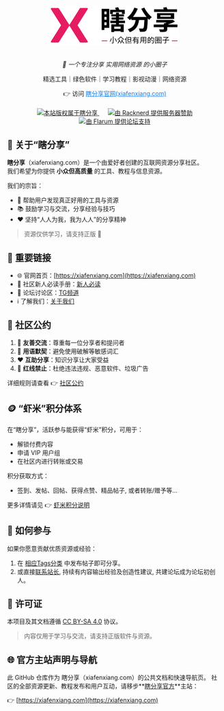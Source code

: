 <div align="center">
  <a href="https://xiafenxiang.com/"><img width="300px" alt="logo" src="assets/瞎分享_Logo.png" /></a>
  <br>
  <br>
  <p><em>🚀 一个专注分享 实用网络资源 的小圈子</em></p>
  <p>
    精选工具｜绿色软件｜学习教程｜影视动漫｜网络资源
  </p>
  <p>👉 访问 <a href="https://xiafenxiang.com" style="color: #147EE7;">瞎分享官网(xiafenxiang.com)</a></p>

  <!-- shields的小图标 -->

  <div style="margin-top: 20px;">
    <a style="margin: 0 10px;" target="_blank" href="https://www.xiafenxiang.com/">
      <img src="https://img.shields.io/badge/Copyright-XFX-E61B62?style=flat&logo=Cloudera&logoColor=white"
        title="本站版权属于瞎分享">
    </a>
    <a style="margin: 0 10px;" target="_blank" href="https://my.racknerd.com/aff.php?aff=13354">
      <img src="https://img.shields.io/badge/VPS-Racknerd-147EE7?style=flat&logo=ServerFault&logoColor=72B4FF"
        title="由 Racknerd 提供服务器赞助">
    </a>
     <a style="margin: 0 10px;" target="_blank" href="https://flarum.org/">
      <img src="https://img.shields.io/badge/Powered-Flarum-E7672E?style=flat&logo=ProductHunt"
        title="由 Flarum 提供论坛支持">
    </a>
  </div>
</div>

## 🌟 关于“瞎分享”

**瞎分享**（xiafenxiang.com）是一个由爱好者创建的互联网资源分享社区。  
我们希望为你提供 **小众但高质量** 的工具、教程与信息资源。

我们的宗旨：
- 🔎 帮助用户发现真正好用的工具与资源
- 📚 鼓励学习与交流，分享经验与技巧
- ❤️ 坚持“人人为我，我为人人”的分享精神

> 资源仅供学习，请支持正版 🙏

## 🔗 重要链接

- 🌐 官网首页：[https://xiafenxiang.com](https://xiafenxiang.com)
- 📖 社区新人必读手册：[新人必读](https://xiafenxiang.com/p/6-guide)
- 💬 论坛讨论区：[TG频道](https://t.me/XiaFenXiang)
- ℹ️ 了解我们：[关于我们](https://xiafenxiang.com/p/3-about)

## 📜 社区公约

1. 🤝 **友善交流**：尊重每一位分享者和提问者  
2. 🤫 **用语默契**：避免使用破解等敏感词汇  
3. ❤️ **互助分享**：知识分享让大家受益  
4. 🚫 **红线禁止**：杜绝违法违规、恶意软件、垃圾广告

详细规则请查看 👉 [社区公约](https://xiafenxiang.com/p/6-guide)

## 🪙 “虾米”积分体系

在“瞎分享”，活跃参与能获得“虾米”积分，可用于：
- 解锁付费内容
- 申请 VIP 用户组
- 在社区内进行转账或交易

积分获取方式：
- 签到、发帖、回帖、获得点赞、精品帖子, 或者转账/赠予等…

更多详情请见 👉 [虾米积分说明](https://xiafenxiang.com/p/6-guide#part-4-jifen)

## 🌱 如何参与

如果你愿意贡献优质资源或经验：
1. 在 [相应Tags分类](https://xiafenxiang.com/tags) 中发布帖子即可分享。
2. 或直接[联系站长](https://xiafenxiang.com/p/3-about#last_section), 持续有内容输出经验及创造性建议, 共建论坛成为论坛初创人。

## 📄 许可证

本项目及其文档遵循 [CC BY-SA 4.0](https://creativecommons.org/licenses/by-sa/4.0/) 协议。

> 内容仅用于学习与交流，请支持正版软件与资源。

## 🌐 官方主站声明与导航

此 GitHub 仓库作为 瞎分享（xiafenxiang.com）的公共文档和快速导航页。
社区的全部资源更新、教程发布和用户互动，请移步**[瞎分享官方](https://xiafenxiang.com)**主站：

👉  [https://xiafenxiang.com](https://xiafenxiang.com)

